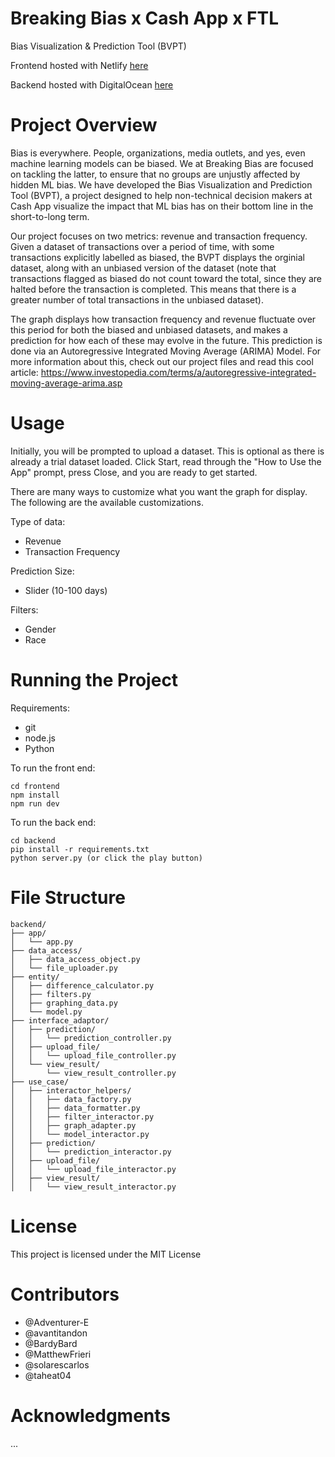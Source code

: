 # Breaking Bias x Cash App x FTL

Bias Visualization & Prediction Tool (BVPT)

Frontend hosted with Netlify [here](https://superlative-entremet-ffedcc.netlify.app)

Backend hosted with DigitalOcean [here](https://breakingbiasbigboss.zapto.org/)

# Project Overview

Bias is everywhere. People, organizations, media outlets, and yes, even machine learning models can be biased. We at Breaking Bias are focused on tackling the latter, to ensure that no groups are unjustly affected by hidden ML bias. We have developed the Bias Visualization and Prediction Tool (BVPT), a project designed to help non-technical decision makers at Cash App visualize the impact that ML bias has on their bottom line in the short-to-long term.

Our project focuses on two metrics: revenue and transaction frequency. Given a dataset of transactions over a period of time, with some transactions explicitly labelled as biased, the BVPT displays the orginial dataset, along with an unbiased version of the dataset (note that transactions flagged as biased do not count toward the total, since they are halted before the transaction is completed. This means that there is a greater number of total transactions in the unbiased dataset). 

The graph displays how transaction frequency and revenue fluctuate over this period for both the biased and unbiased datasets, and makes a prediction for how each of these may evolve in the future. This prediction is done via an Autoregressive Integrated Moving Average (ARIMA) Model. For more information about this, check out our project files and read this cool article: https://www.investopedia.com/terms/a/autoregressive-integrated-moving-average-arima.asp

# Usage

Initially, you will be prompted to upload a dataset. This is optional as there is already a trial dataset loaded.
Click Start, read through the "How to Use the App" prompt, press Close, and you are ready to get started.

There are many ways to customize what you want the graph for display. The following are the available customizations.

Type of data:

- Revenue
- Transaction Frequency

Prediction Size:
- Slider (10-100 days)

Filters:

- Gender
- Race


# Running the Project

Requirements:

- git
- node.js
- Python

To run the front end:
```
cd frontend
npm install
npm run dev
```

To run the back end:
```
cd backend
pip install -r requirements.txt
python server.py (or click the play button)
```

# File Structure

```
backend/
├── app/
│   └── app.py
├── data_access/
│   ├── data_access_object.py
│   └── file_uploader.py
├── entity/
│   ├── difference_calculator.py
│   ├── filters.py
│   ├── graphing_data.py
│   └── model.py
├── interface_adaptor/
│   ├── prediction/
│   │   └── prediction_controller.py
│   ├── upload_file/
│   │   └── upload_file_controller.py
│   └── view_result/
│       └── view_result_controller.py
├── use_case/
│   ├── interactor_helpers/
│   │   ├── data_factory.py
│   │   ├── data_formatter.py
│   │   ├── filter_interactor.py
│   │   ├── graph_adapter.py
│   │   └── model_interactor.py
│   ├── prediction/
│   │   └── prediction_interactor.py
│   ├── upload_file/
│   │   └── upload_file_interactor.py
│   ├── view_result/
│   │   └── view_result_interactor.py
```

# License

This project is licensed under the MIT License

# Contributors

- @Adventurer-E
- @avantitandon
- @BardyBard
- @MatthewFrieri
- @solarescarlos
- @taheat04


# Acknowledgments

...
